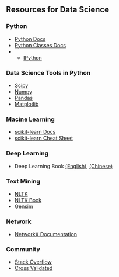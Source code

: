 ## Resources for Data Science ##

### Python ###
* [Python Docs](https://docs.python.org/3/)
* [Python Classes Docs](https://docs.python.org/3.5/tutorial/classes.html)
* * [IPython](http://ipython.org/)

### Data Science Tools in Python ###
* [Scipy](http://scipy.org/)
* [Numpy](http://www.numpy.org/)
* [Pandas](http://pandas.pydata.org/)
* [Matplotlib](http://matplotlib.org/)

### Macine Learning ###
* [scikit-learn Docs](http://scikit-learn.org/stable/documentation.html)
* [scikit-learn Cheat Sheet](https://s3.amazonaws.com/assets.datacamp.com/blog_assets/Scikit_Learn_Cheat_Sheet_Python.pdf)

### Deep Learning ###
* Deep Learning Book [(English)](http://www.deeplearningbook.org/), [(Chinese)](https://github.com/exacity/deeplearningbook-chinese)

### Text Mining ###
* [NLTK](http://www.nltk.org/)
* [NLTK Book](http://www.nltk.org/book/)
* [Gensim](https://radimrehurek.com/gensim/intro.html)

### Network ###
* [NetworkX Documentation](https://networkx.readthedocs.io/en/stable/)

### Community ###
* [Stack Overflow](https://stackoverflow.com/questions)
* [Cross Validated](https://stats.stackexchange.com/)
